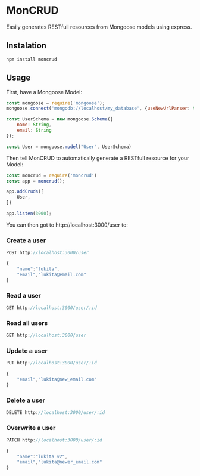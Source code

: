 # MonCRUD
Easily generates RESTfull resources from Mongoose models using express.



## Instalation

```shell
npm install moncrud
```

## Usage

First, have a Mongoose Model:

```javascript
const mongoose = require('mongoose');
mongoose.connect('mongodb://localhost/my_database', {useNewUrlParser: true});

const UserSchema = new mongoose.Schema({
    name: String,
    email: String
});

const User = mongoose.model("User", UserSchema)
```

Then tell MonCRUD to automatically generate a RESTfull resource for your Model:

```javascript
const moncrud = require('moncrud')
const app = moncrud();

app.addCruds([
    User,
])

app.listen(3000);

```

You can then got to http://localhost:3000/user to:

### Create a user
```javascript
POST http://localhost:3000/user

{
    "name":"lukita",
    "email","lukita@email.com"
}
```

### Read a user
```javascript
GET http://localhost:3000/user/:id
```

### Read all users
```javascript
GET http://localhost:3000/user
```

### Update a user
```javascript
PUT http://localhost:3000/user/:id

{
    "email","lukita@new_email.com"
}
```

### Delete a user
```javascript
DELETE http://localhost:3000/user/:id
```

### Overwrite a user
```javascript
PATCH http://localhost:3000/user/:id

{
    "name":"lukita v2",
    "email","lukita@newer_email.com"
}
```
